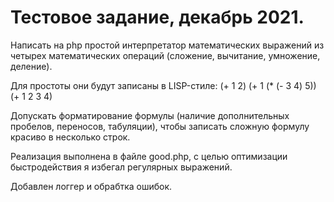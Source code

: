 # Тестовое задание, декабрь 2021.

Написать на php простой интерпретатор математических выражений из четырех математических операций (сложение, вычитание, умножение, деление).

Для простоты они будут записаны в LISP-стиле:
(+ 1 2)
(+ 1 (* (- 3 4) 5))
(+ 1 2 3 4)

Допускать форматирование формулы (наличие дополнительных пробелов, переносов, табуляции), чтобы записать сложную формулу красиво в несколько строк.
 
Реализация выполнена в файле good.php, с целью оптимизации быстродействия я избегал регулярных выражений. 

Добавлен логгер и обрабтка ошибок.
